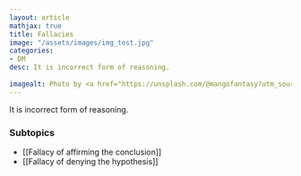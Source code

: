 ```yaml
---
layout: article
mathjax: true
title: Fallacies
image: "/assets/images/img_test.jpg"
categories:
- DM
desc: It is incorrect form of reasoning.
 
imagealt: Photo by <a href="https://unsplash.com/@mangofantasy?utm_source=unsplash&utm_medium=referral&utm_content=creditCopyText">Tim Johnson</a> on <a href="https://unsplash.com/s/photos/logic?utm_source=unsplash&utm_medium=referral&utm_content=creditCopyText">Unsplash</a>
---
```

It is incorrect form of reasoning.

### Subtopics
- [[Fallacy of affirming the conclusion]]
- [[Fallacy of denying the hypothesis]]